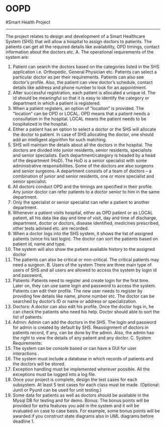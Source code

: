 # OOPD

#Smart Health Project

______________________________________________________________________________
The project relates to design and development of a Smart Healthcare System (SHS) that will allow a
hospital to assign doctors to patients. The patients can get all the required details like availability, OPD
timings, contact information about the doctors etc.
A. The operational requirements of the system are:
1. Patient can search the doctors based on the categories listed in the SHS application i.e.
Orthopedic, General Physician etc. Patients can select a particular doctor as per their
requirements. Patients can also see doctor’s profile. Also, the patient can view doctor’s
schedule, contact details like address and phone number to look for an appointment.
2. After successful registration, each patient is allocated a unique id. The id should be meaningful
so that it is easy to identify the category or department in which a patient is registered.
3. When a patient registers, an option of “location” is provided. The “location” can be OPD or
LOCAL. OPD means that a patient needs a consultation in the hospital. LOCAL means the patient
needs to be hospitalized in the hospital.
4. Either a patient has an option to select a doctor or the SHS will allocate the doctor to patient. In
case of SHS allocating the doctor, one should add an intelligent algorithm for such matching.
5. SHS will maintain the details about all the doctors in the hospital. The doctors are divided into
junior residents, senior residents, specialists and senior specialists. Each department/category is
headed by a head of the department (HoD). The HoD is a senior specialist with some
administrative responsibilities. Some of the doctors are also surgeons and senior surgeons. A
department consists of a team of doctors – a combination of junior and senior residents, one or
more specialist and senior specialist.
6. All doctors conduct OPD and the timings are specified in their profile. Any junior doctor can refer
patients to a doctor senior to him in the same department.
7. Only the specialist or senior specialist can refer a patient to another department.
8. Whenever a patient visits hospital, either as OPD patient or as LOCAL patient, all his data like
day and time of visit, day and time of discharge, department, doctor or doctors, disease
identified, medicines prescribed, other tests advised etc. are recorded.
9. When a doctor logs into the SHS system, it shows the list of assigned patients (since his last
login). The doctor can sort the patients based on patient id, name and type.
10. The system will also show the patient available history to the assigned doctor
11. The patients can also be critical or non-critical. The critical patients may need a surgeon.
B. Users of the system
There are three main type of users of SHS and all users are allowed to access the system by login
id and password,
1. Patients: Patients need to register and create login for the first time. Later on, they can use
same login and password to access the system. Patients can edit their profile. The new user
needs to register by providing few details like name, phone number etc. The doctor can be
searched by doctor’s ID or name or address or specialization.
2. Doctors: A doctor can also edit his profile. Once the doctor logs in, he can check the patients
who need his help. Doctor should able to sort the list of patients.
3. Admin: Admin can add the doctors in the SHS. The login and password for admin is created
by default by SHS. Reassignment of doctors in patients record, if any, can be done by the
admin. Also, the admin has the right to view the details of any patient and any doctor.
C. System Requirements:
1. The system can be console based or can have a GUI for user interactions .
2. The system must include a database in which records of patients and the doctors will be
stored.
3. Exception handling must be implemented wherever possible. All the exceptions must be
logged into a log file.
4. Once your project is complete, design the test cases for each subsystem. At least 5 test
cases for each class must be made. (Optional: Junit or Pyunit can be used for unit testing.)
5. Some data for patients as well as doctors should be available in the Mysql DB for testing and
for demo.
Bonus: The bonus points will be provided for extra features you add in the system and it will be
evaluated on case to case basis. For example, some bonus points will be awarded if you
construct state diagrams also in UML diagrams before deadline 1.
